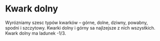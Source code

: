 # Kwark dolny

Wyrózniamy szesc typów kwarków – górne, dolne, dziwny, powabny, spodni i
szczytowy. Kwarki dolny i górny sa najlzejsze z nich wszystkich. Kwark dolny ma
ladunek -1/3.
